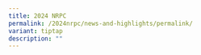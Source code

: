 ```yaml
---
title: 2024 NRPC
permalink: /2024nrpc/news-and-highlights/permalink/
variant: tiptap
description: ""
---
```

